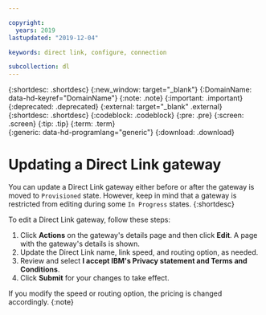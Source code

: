 ```yaml
---

copyright:
  years: 2019
lastupdated: "2019-12-04"

keywords: direct link, configure, connection

subcollection: dl
---
```


{:shortdesc: .shortdesc}
{:new_window: target="_blank"}
{:DomainName: data-hd-keyref="DomainName"}
{:note: .note}
{:important: .important}
{:deprecated: .deprecated}
{:external: target="_blank" .external}
{:shortdesc: .shortdesc}
{:codeblock: .codeblock}
{:pre: .pre}
{:screen: .screen}
{:tip: .tip}
{:term: .term}  
{:generic: data-hd-programlang="generic"}
{:download: .download}  

# Updating a Direct Link gateway

You can update a Direct Link gateway either before or after the gateway is moved to `Provisioned` state. However, keep in mind that a gateway is restricted from editing during some `In Progress` states.
{:shortdesc}

To edit a Direct Link gateway, follow these steps:

1. Click **Actions** on the gateway's details page and then click **Edit**. A page with the gateway's details is shown.
2. Update the Direct Link name, link speed, and routing option, as needed.
3. Review and select **I accept IBM's Privacy statement and Terms and Conditions**.
4. Click **Submit** for your changes to take effect.

If you modify the speed or routing option, the pricing is changed accordingly.
{:note}
